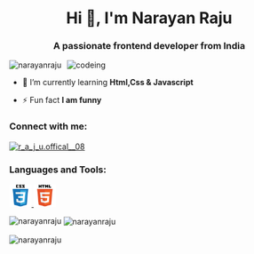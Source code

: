 <h1 align="center">Hi 👋, I'm Narayan Raju</h1>
<h3 align="center">A passionate frontend developer from India</h3>
<img align="right" alt="codeing" width="400px"  src="https://cdn.dribbble.com/users/1162077/screenshots/3848914/programmer.gif">

<p align="left"> <img src="https://komarev.com/ghpvc/?username=narayanraju&label=Profile%20views&color=0e75b6&style=flat" alt="narayanraju" /> </p>

- 🌱 I’m currently learning **Html,Css & Javascript**

- ⚡ Fun fact **I am funny**

<h3 align="left">Connect with me:</h3>
<p align="left">
<a href="https://instagram.com/r_a_j_u.offical__08" target="blank"><img align="center" src="https://raw.githubusercontent.com/rahuldkjain/github-profile-readme-generator/master/src/images/icons/Social/instagram.svg" alt="r_a_j_u.offical__08" height="30" width="40" /></a>
</p>

<h3 align="left">Languages and Tools:</h3>
<p align="left"> <a href="https://www.w3schools.com/css/" target="_blank" rel="noreferrer"> <img src="https://raw.githubusercontent.com/devicons/devicon/master/icons/css3/css3-original-wordmark.svg" alt="css3" width="40" height="40"/> </a> <a href="https://www.w3.org/html/" target="_blank" rel="noreferrer"> <img src="https://raw.githubusercontent.com/devicons/devicon/master/icons/html5/html5-original-wordmark.svg" alt="html5" width="40" height="40"/> </a> </p>

<p><img align="left" src="https://github-readme-stats.vercel.app/api/top-langs?username=narayanraju&show_icons=true&locale=en&layout=compact" alt="narayanraju" /></p>

<p>&nbsp;<img align="center" src="https://github-readme-stats.vercel.app/api?username=narayanraju&show_icons=true&locale=en" alt="narayanraju" /></p>

<p><img align="center" src="https://github-readme-streak-stats.herokuapp.com/?user=narayanraju&" alt="narayanraju" /></p>
